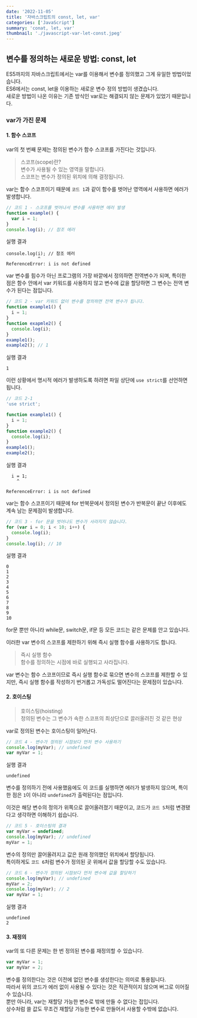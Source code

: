 ```yaml
---
date: '2022-11-05'
title: '자바스크립트의 const, let, var'
categories: ['JavaScript']
summary: 'conat, let, var'
thumbnail: './javascript-var-let-const.jpeg'
---
```


## 변수를 정의하는 새로운 방법: const, let

ES5까지의 자바스크립트에서는 var를 이용해서 변수를 정의했고 그게 유일한 방법이었습니다.<br>
ES6에서는 const, let을 이용하는 새로운 변수 정의 방법이 생겼습니다.<br>
새로운 방법이 나온 이유는 기존 방식인 var로는 해결되지 않는 문제가 있었기 때문입니다.

### var가 가진 문제

#### 1. 함수 스코프

var의 첫 번째 문제는 정의된 변수가 함수 스코프를 가진다는 것입니다.

> 스코프(scope)란?<br>
> 변수가 사용될 수 있는 영역을 말합니다.<br>
> 스코프는 변수가 정의된 위치에 의해 결정됩니다.

var는 함수 스코프이기 때문에 `코드 1`과 같이 함수를 벗어난 영역에서 사용하면 에러가 발생합니다.

```js
// 코드 1 - 스코프를 벗어나서 변수를 사용하면 에러 발생
function example() {
  var i = 1;
}
console.log(i); // 참조 에러
```

실행 결과

```shell
console.log(i); // 참조 에러
            ^
ReferenceError: i is not defined
```

var 변수를 힘수가 아닌 프로그램의 가장 바깥에서 정의하면 전역변수가 되며, 특이한 점은 함수 안에서 var 키워드를 사용하지 않고 변수에 값을 할당하면 그 변수는 전역 변수가 된다는 점입니다.

```js
// 코드 2 - var 키워드 없이 변수를 정의하면 전역 변수가 됩니다.
function example1() {
  i = 1;
}
function exapmle2() {
  console.log(i);
}
example1();
example2(); // 1
```

실행 결과

```shell
1
```

이런 상황에서 명시적 에러가 발생하도록 하려면 파일 상단에 `use strict`를 선언하면 됩니다.

```js
// 코드 2-1
'use strict';

function example1() {
  i = 1;
}
function example2() {
  console.log(i);
}
example1();
example2();
```

실행 결과

```shell
  i = 1;
    ^

ReferenceError: i is not defined
```

var는 함수 스코프이기 때문에 for 반복문에서 정의된 변수가 반복문이 끝난 이후에도 계속 남는 문제점이 발생합니다.

```js
// 코드 3 - for 문을 벗어나도 변수가 사라지지 않습니다.
for (var i = 0; i < 10; i++) {
  console.log(i);
}
console.log(i); // 10
```

실행 결과

```shell
0
1
2
3
4
5
6
7
8
9
10
```

for문 뿐만 아니라 while문, switch문, if문 등 모든 코드는 같은 문제를 안고 있습니다.

이러한 var 변수의 스코프를 제한하기 위해 즉시 실행 함수를 사용하기도 합니다.

> 즉시 실행 함수<br>
> 함수를 정의하는 시점에 바로 실행되고 사라집니다.

var 변수는 함수 스코프이므로 즉시 실행 함수로 묶으면 변수의 스코프를 제한할 수 있지만, 즉시 실행 함수를 작성하기 번거롭고 가독성도 떨어진다는 문제점이 있습니다.

#### 2. 호이스팅

> 호이스팅(hoisting)<br>
> 정의된 변수는 그 변수가 속한 스코프의 최상단으로 끌러올려진 것 같은 현상

var로 정의된 변수는 호이스팅이 일어난다.

```js
// 코드 4 - 변수가 정의된 시점보다 먼저 변수 사용하기
console.log(myVar); // undefined
var myVar = 1;
```

실행 결과

```shell
undefined
```

변수를 정의하기 전에 사용했음에도 이 코드를 실행하면 에러가 발생하지 않으며, 특이한 점은 `1`이 아니라 `undefined`가 출력된다는 점입니다.

이것은 해당 변수의 정의가 위쪽으로 끌어올려졌기 때문이고, 코드가 `코드 5`처럼 변경됐다고 생각하면 이해하기 쉽습니다.

```js
// 코드 5 - 호이스팅의 결과
var myVar = undefined;
console.log(myVar); // undefined
myVar = 1;
```

변수의 정의만 끌어올려지고 값은 원래 정의했던 위치에서 할당됩니다.<br>
특이하게도 `코드 6`처럼 변수가 정의된 곳 위에서 값을 할당할 수도 있습니다.

```js
// 코드 6 - 변수가 정의된 시점보다 먼저 변수에 값을 할당하기
console.log(myVar); // undefined
myVar = 2;
console.log(myVar); // 2
var myVar = 1;
```

실행 결과

```shell
undefined
2
```

#### 3. 재정의

var의 또 다른 문제는 한 번 정의된 변수를 재정의할 수 있습니다.

```js
var myVar = 1;
var myVar = 2;
```

변수를 정의한다는 것은 이전에 없던 변수를 생성한다는 의미로 통용됩니다.<br>
따라서 위의 코드가 에러 없이 사용될 수 있다는 것은 직관적이지 않으며 버그로 이어질 수 있습니다.<br>
뿐만 아니라, var는 재할당 가능한 변수로 밖에 만들 수 없다는 접입니다.<br>
상수처럼 쓸 값도 무조건 재할당 가능한 변수로 만들어서 사용할 수밖에 없습니다.
